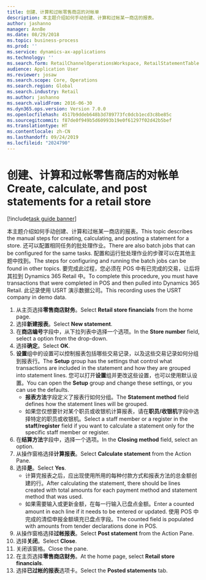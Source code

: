 ```yaml
---
title: 创建、计算和过帐零售商店的对帐单
description: 本主题介绍如何手动创建、计算和过帐某一商店的报表。
author: jashanno
manager: AnnBe
ms.date: 08/29/2018
ms.topic: business-process
ms.prod: ''
ms.service: dynamics-ax-applications
ms.technology: ''
ms.search.form: RetailChannelOperationsWorkspace, RetailStatementTable
audience: Application User
ms.reviewer: josaw
ms.search.scope: Core, Operations
ms.search.region: Global
ms.search.industry: Retail
ms.author: jashanno
ms.search.validFrom: 2016-06-30
ms.dyn365.ops.version: Version 7.0.0
ms.openlocfilehash: 4517b9ddeb648b3d789773fc0dcb1ecd3c8be85c
ms.sourcegitcommit: f87de0f949b5d60993b19e0f61297f02d42b5bef
ms.translationtype: HT
ms.contentlocale: zh-CN
ms.lasthandoff: 09/24/2019
ms.locfileid: "2024790"
---
```

# <a name="create-calculate-and-post-statements-for-a-retail-store"></a><span data-ttu-id="15017-103">创建、计算和过帐零售商店的对帐单</span><span class="sxs-lookup"><span data-stu-id="15017-103">Create, calculate, and post statements for a retail store</span></span>

[!include[task guide banner](../includes/task-guide-banner.md)]

<span data-ttu-id="15017-104">本主题介绍如何手动创建、计算和过帐某一商店的报表。</span><span class="sxs-lookup"><span data-stu-id="15017-104">This topic describes the manual steps for creating, calculating, and posting a statement for a store.</span></span> <span data-ttu-id="15017-105">还可以配置相同任务的批处理作业。</span><span class="sxs-lookup"><span data-stu-id="15017-105">There are also batch jobs that can be configured for the same tasks.</span></span> <span data-ttu-id="15017-106">配置和运行批处理作业的步骤可以在其他主题中找到。</span><span class="sxs-lookup"><span data-stu-id="15017-106">The steps for configuring and running the batch jobs can be found in other topics.</span></span> <span data-ttu-id="15017-107">要完成此过程，您必须在 POS 中有已完成的交易，让后将其拉到 Dynamics 365 Retail 中。</span><span class="sxs-lookup"><span data-stu-id="15017-107">To complete this procedure, you must have transactions that were completed in POS and then pulled into Dynamics 365 Retail.</span></span> <span data-ttu-id="15017-108">此记录使用 USRT 演示数据公司。</span><span class="sxs-lookup"><span data-stu-id="15017-108">This recording uses the USRT company in demo data.</span></span>

1. <span data-ttu-id="15017-109">从主页选择**零售商店财务**。</span><span class="sxs-lookup"><span data-stu-id="15017-109">Select **Retail store financials** from the home page.</span></span>
2. <span data-ttu-id="15017-110">选择**新建报表**。</span><span class="sxs-lookup"><span data-stu-id="15017-110">Select **New statement**.</span></span>
3. <span data-ttu-id="15017-111">在**商店编号**字段中，从下拉列表中选择一个选项。</span><span class="sxs-lookup"><span data-stu-id="15017-111">In the **Store number** field, select a option from the drop-down.</span></span>
4. <span data-ttu-id="15017-112">选择**确定**。</span><span class="sxs-lookup"><span data-stu-id="15017-112">Select **OK**.</span></span>
5. <span data-ttu-id="15017-113">**设置**组中的设置可以控制报表包括哪些交易记录，以及这些交易记录如何分组到报表行。</span><span class="sxs-lookup"><span data-stu-id="15017-113">The **Setup** group has the settings that control what transactions are included in the statement and how they are grouped into statement lines.</span></span> <span data-ttu-id="15017-114">您可以打开**设置**组并更改这些设置，也可以使用默认设置。</span><span class="sxs-lookup"><span data-stu-id="15017-114">You can open the **Setup** group and change these settings, or you can use the defaults.</span></span>  
    - <span data-ttu-id="15017-115">**报表方法**字段定义了报表行如何分组。</span><span class="sxs-lookup"><span data-stu-id="15017-115">The **Statement method** field defines how the statement lines will be grouped.</span></span>  
    - <span data-ttu-id="15017-116">如果您仅想要针对某个职员或收银机计算报表，请在**职员/收银机**字段中选择特定的职员或收银机。</span><span class="sxs-lookup"><span data-stu-id="15017-116">Select a staff member or a register in the **staff/register** field if you want to calculate a statement only for the specific staff member or register.</span></span>  
6. <span data-ttu-id="15017-117">在**结算方法**字段中，选择一个选项。</span><span class="sxs-lookup"><span data-stu-id="15017-117">In the **Closing method** field, select an option.</span></span>
7. <span data-ttu-id="15017-118">从操作窗格选择**计算报表**。</span><span class="sxs-lookup"><span data-stu-id="15017-118">Select **Calculate statement** from the Action Pane.</span></span>
8. <span data-ttu-id="15017-119">选择**是**。</span><span class="sxs-lookup"><span data-stu-id="15017-119">Select **Yes**.</span></span>
    - <span data-ttu-id="15017-120">计算完报表之后，应出现使用所用的每种付款方式和报表方法的总金额创建的行。</span><span class="sxs-lookup"><span data-stu-id="15017-120">After calculating the statement, there should be lines created with total amounts for each payment method and statement method that was used.</span></span>  
    - <span data-ttu-id="15017-121">如果需要输入或更新金额，在每一行输入已盘点金额。</span><span class="sxs-lookup"><span data-stu-id="15017-121">Enter a counted amount in each line if it needs to be entered or updated.</span></span> <span data-ttu-id="15017-122">使用 POS 中完成的清偿申报金额填充已盘点字段。</span><span class="sxs-lookup"><span data-stu-id="15017-122">The counted field is populated with amounts from tender declarations done in POS.</span></span>  
9. <span data-ttu-id="15017-123">从操作窗格选择**过帐报表**。</span><span class="sxs-lookup"><span data-stu-id="15017-123">Select **Post statement** from the Action Pane.</span></span>
10. <span data-ttu-id="15017-124">选择**关闭**。</span><span class="sxs-lookup"><span data-stu-id="15017-124">Select **Close**.</span></span>
11. <span data-ttu-id="15017-125">关闭该窗格。</span><span class="sxs-lookup"><span data-stu-id="15017-125">Close the pane.</span></span>
12. <span data-ttu-id="15017-126">在主页选择**零售商店财务**。</span><span class="sxs-lookup"><span data-stu-id="15017-126">At the home page, select **Retail store financials**.</span></span>
13. <span data-ttu-id="15017-127">选择**已过帐的报表**选项卡。</span><span class="sxs-lookup"><span data-stu-id="15017-127">Select the **Posted statements** tab.</span></span>

